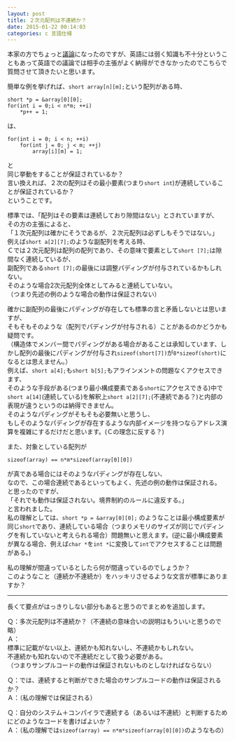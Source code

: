 ```yaml
---
layout: post
title: ２次元配列は不連続か？
date: 2015-01-22 00:14:03
categories: c 言語仕様
---
```

<!-- {% raw %} -->
<p>本家の方でちょっと<a href="https://stackoverflow.com/questions/28070669/storage-mapping-function-for-multi-array-in-c/28070811#28070811">議論</a>になったのですが、英語には弱く知識も不十分ということもあって英語での議論では相手の主張がよく納得ができなかったのでこちらで質問させて頂きたいと思います。</p>

<p>簡単な例を挙げれば、<code>short array[n][m];</code>という配列がある時、</p>

<pre><code>short *p = &amp;array[0][0];
for(int i = 0;i &lt; n*m; ++i)
    *p++ = 1;
</code></pre>

<p>は、</p>

<pre><code>for(int i = 0; i &lt; n; ++i)
    for(int j = 0; j &lt; m; ++j)
        array[i][m] = 1;
</code></pre>

<p>と<br>
同じ挙動をすることが保証されているか？<br>
言い換えれば、２次の配列はその最小要素(つまり<code>short int</code>)が連続していることが保証されているか？<br>
ということです。</p>

<p>標準では、「配列はその要素は連続しており隙間はない」とされていますが、<br>
その方の主張によると、<br>
「１次元配列は確かにそうであるが、２次元配列は必ずしもそうではない。」<br>
例えば<code>short a[2][7];</code>のような副配列を考える時、<br>
Ｃでは２次元配列は配列の配列であり、その意味で要素として<code>short [7];</code>は隙間なく連続しているが、<br>
副配列である<code>short [7];</code>の最後には調整パディングが付与されているかもしれない。<br>
そのような場合2次元配列全体としてみると連続していない。<br>
（つまり先述の例のような場合の動作は保証されない）</p>

<p>確かに副配列の最後にパディングが存在しても標準の言と矛盾しないとは思いますが、<br>
そもそもそのような（配列でパディングが付与される）ことがあるのかどうかも疑問です。<br>
（構造体でメンバー間でパディングがある場合があることは承知しています、しかし配列の最後にパディングが付与され<code>sizeof(short[7])</code>が<code>8*sizeof(short)</code>になるとは思えません。）<br>
例えば、<code>short a[4];</code>も<code>short b[5];</code>もアラインメントの問題なくアクセスできます、<br>
そのような手段がある(つまり最小構成要素である<code>short</code>にアクセスできる)中で<code>short a[14]</code>(連続している)を解釈上<code>short a[2][7];</code>(不連続である？)と内部の表現が違うというのは納得できません。<br>
そのようなパディングがそもそも必要無いと思うし、<br>
もしそのようなパディングが存在するような内部イメージを持つならアドレス演算を複雑にするだけだと思います。(Ｃの理念に反する？)</p>

<p>また、対象としている配列が</p>

<pre><code>sizeof(array) == n*m*sizeof(array[0][0])
</code></pre>

<p>が真である場合にはそのようなパディングが存在しない、<br>
なので、この場合連続であるといってもよく、先述の例の動作は保証される。<br>
と思ったのですが、<br>
「それでも動作は保証されない。境界制約のルールに違反する。」<br>
と言われました。<br>
私の理解としては、<code>short *p = &amp;array[0][0];</code> のようなことは最小構成要素が同じ<code>short</code>であり、連続している場合（つまりメモリのサイズが同じでパディングを有していないと考えられる場合）問題無いと思えます。(逆に最小構成要素が異なる場合、例えば<code>char *</code>を<code>int *</code>に変換して<code>int</code>でアクセスすることは問題がある。)</p>

<p>私の理解が間違っているとしたら何が間違っているのでしょうか？<br>
このようなこと（連続か不連続か）をハッキリさせるような文言が標準にありますか？</p>

<hr>

<p>長くて要点がはっきりしない部分もあると思うのでまとめを追加します。</p>

<p>Ｑ：多次元配列は不連続か？（不連続の意味合いの説明はもういいと思うので略）<br>
Ａ：<br>
標準に記載がない以上、連続かも知れないし、不連続かもしれない。<br>
不連続かも知れないので不連続だとして扱う必要がある。<br>
（つまりサンプルコードの動作は保証されないものとしなければならない）</p>

<p>Ｑ：では、連続すると判断ができた場合のサンプルコードの動作は保証されるか？<br>
Ａ：（私の理解では保証される）</p>

<p>Ｑ：自分のシステム＋コンパイラで連続する（あるいは不連続）と判断するためにどのようなコードを書けばよいか？<br>
Ａ：（私の理解では<code>sizeof(array) == n*m*sizeof(array[0][0])</code>のようなもの）</p>
<!-- {% endraw %} -->
